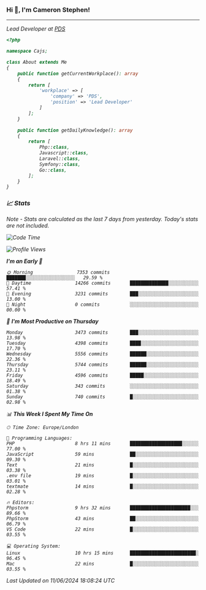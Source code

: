 ### Hi 👋, I'm Cameron Stephen!
<hr>
<p><em>Lead Developer at <a href="https://prindatasolutions.co.uk">PDS</a></p>


```php
<?php

namespace Cajs;

class About extends Me
{
    public function getCurrentWorkplace(): array
    {
        return [
            'workplace' => [
                'company' => 'PDS',
                'position' => 'Lead Developer'
            ]
        ];
    }

    public function getDailyKnowledge(): array
    {
        return [
            Php::class,
            Javascript::class,
            Laravel::class,
            Symfony::class,
            Go::class,
        ];
    }
}
```

### 📈 Stats
<p><em>Note - Stats are calculated as the last 7 days from yesterday. Today's stats are not included.</em></p>


<!--START_SECTION:waka-->
![Code Time](http://img.shields.io/badge/Code%20Time-3%2C841%20hrs%2019%20mins-blue)

![Profile Views](http://img.shields.io/badge/Profile%20Views-0-blue)

**I'm an Early 🐤** 

```text
🌞 Morning                7353 commits        ███████░░░░░░░░░░░░░░░░░░   29.59 % 
🌆 Daytime                14266 commits       ██████████████░░░░░░░░░░░   57.41 % 
🌃 Evening                3231 commits        ███░░░░░░░░░░░░░░░░░░░░░░   13.00 % 
🌙 Night                  0 commits           ░░░░░░░░░░░░░░░░░░░░░░░░░   00.00 % 
```
📅 **I'm Most Productive on Thursday** 

```text
Monday                   3473 commits        ███░░░░░░░░░░░░░░░░░░░░░░   13.98 % 
Tuesday                  4398 commits        ████░░░░░░░░░░░░░░░░░░░░░   17.70 % 
Wednesday                5556 commits        ██████░░░░░░░░░░░░░░░░░░░   22.36 % 
Thursday                 5744 commits        ██████░░░░░░░░░░░░░░░░░░░   23.11 % 
Friday                   4596 commits        █████░░░░░░░░░░░░░░░░░░░░   18.49 % 
Saturday                 343 commits         ░░░░░░░░░░░░░░░░░░░░░░░░░   01.38 % 
Sunday                   740 commits         █░░░░░░░░░░░░░░░░░░░░░░░░   02.98 % 
```


📊 **This Week I Spent My Time On** 

```text
🕑︎ Time Zone: Europe/London

💬 Programming Languages: 
PHP                      8 hrs 11 mins       ███████████████████░░░░░░   77.00 % 
JavaScript               59 mins             ██░░░░░░░░░░░░░░░░░░░░░░░   09.30 % 
Text                     21 mins             █░░░░░░░░░░░░░░░░░░░░░░░░   03.38 % 
.env file                19 mins             █░░░░░░░░░░░░░░░░░░░░░░░░   03.01 % 
textmate                 14 mins             █░░░░░░░░░░░░░░░░░░░░░░░░   02.28 % 

🔥 Editors: 
Phpstorm                 9 hrs 32 mins       ██████████████████████░░░   89.66 % 
PhpStorm                 43 mins             ██░░░░░░░░░░░░░░░░░░░░░░░   06.79 % 
VS Code                  22 mins             █░░░░░░░░░░░░░░░░░░░░░░░░   03.55 % 

💻 Operating System: 
Linux                    10 hrs 15 mins      ████████████████████████░   96.45 % 
Mac                      22 mins             █░░░░░░░░░░░░░░░░░░░░░░░░   03.55 % 
```


 Last Updated on 11/06/2024 18:08:24 UTC
<!--END_SECTION:waka-->

